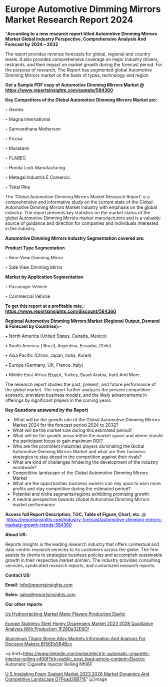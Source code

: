 # Europe Automotive Dimming Mirrors Market Research Report 2024

"<strong>According to a new research report titled Automotive Dimming Mirrors Market Global Industry Perspective, Comprehensive Analysis And Forecast by 2024 – 2032</strong>

The report provides revenue forecasts for global, regional and country levels. It also provides comprehensive coverage on major industry drivers, restraints, and their impact on market growth during the forecast period. For the purpose of research, The Report has segmented global Automotive Dimming Mirrors market on the basis of types, technology and region

<strong>Get a Sample PDF copy of Automotive Dimming Mirrors Market </strong><strong>@<a href=https://www.reportsinsights.com/sample/584360 style=color:#0000ff;> https://www.reportsinsights.com/sample/584360</a></strong></font>

<strong>Key Competitors of the Global Automotive Dimming Mirrors Market are:</strong>

‣ Gentex

‣ Magna International

‣ Samvardhana Motherson

‣ Ficosa

‣ Murakami

‣ FLABEG

‣ Honda Lock Manufacturing

‣ Metagal Industria E Comercio

‣ Tokai Rika

The ‘Global Automotive Dimming Mirrors Market Research Report’ is a comprehensive and informative study on the current state of the Global Automotive Dimming Mirrors Market industry with emphasis on the global industry. The report presents key statistics on the market status of the global Automotive Dimming Mirrors market manufacturers and is a valuable source of guidance and direction for companies and individuals interested in the industry.

<strong>Automotive Dimming Mirrors Industry Segmentation covered are:</strong>

<strong>Product Type Segmentation</strong>

‣    Rear-View Dimming Mirror

‣ Side View Dimming Mirror

<strong>Market by Application Segmentation</strong>

‣   Passenger Vehicle

‣ Commercial Vehicle

<strong>To get this report at a profitable rate.: <a href=https://www.reportsinsights.com/discount/584360 style=color:#0000ff;>https://www.reportsinsights.com/discount/584360</a></strong></font>

<strong>Regional Automotive Dimming Mirrors Market (Regional Output, Demand &amp; Forecast by Countries):-</strong>

• North America (United States, Canada, Mexico)

• South America ( Brazil, Argentina, Ecuador, Chile)

• Asia Pacific (China, Japan, India, Korea)

• Europe (Germany, UK, France, Italy)

• Middle East Africa (Egypt, Turkey, Saudi Arabia, Iran) And More.

The research report studies the past, present, and future performance of the global market. The report further analyzes the present competitive scenario, prevalent business models, and the likely advancements in offerings by significant players in the coming years.

<strong>Key Questions answered by the Report</strong>
<ul>
  <li> What will be the growth rate of the Global Automotive Dimming Mirrors Market 2024 for the forecast period 2024 to 2032?</li>
  <li>What will be the market size during this estimated period?</li>
  <li>What will be the growth areas within the market space and where should the participant focus to gain maximum ROI?</li>
  <li>Who are the prominent industries players dominating the Global Automotive Dimming Mirrors Market and what are their business strategies to stay ahead in the competition against their rivals?</li>
  <li>What are kind of challenges hindering the development of the industry worldwide?</li>
  <li>Competitive landscape of the Global Automotive Dimming Mirrors Market</li>
  <li>What are the opportunities business owners can rely upon to earn more profits and stay competitive during the estimated period?</li>
  <li>Potential and niche segments/regions exhibiting promising growth</li>
  <li>A neutral perspective towards Global Automotive Dimming Mirrors market performance</li>
</ul>
<strong>Access full Report Description, TOC, Table of Figure, Chart, etc. </strong>@  <a href=https://reportsinsights.com/industry-forecast/automotive-dimming-mirrors-markets-growth-trends-584360 style=color:#0000ff;>https://reportsinsights.com/industry-forecast/automotive-dimming-mirrors-markets-growth-trends-584360</a></font>

<strong><strong>About US</strong>:</strong>

Reports Insights is the leading research industry that offers contextual and data-centric research services to its customers across the globe. The firm assists its clients to strategize business policies and accomplish sustainable growth in their respective market domain. The industry provides consulting services, syndicated research reports, and customized research reports.

<strong>Contact US:</strong>

<p class=""""><b>Email:</b> <a href=mailto:info@reportsinsights.com>info@reportsinsights.com</a></p>
<p class=""""><b>Sales:</b> <a href=mailto:sales@reportsinsights.com>sales@reportsinsights.com</a></p>

<strong>Our other reports</strong>

<a href=https://www.linkedin.com/pulse/us-hydrocracking-market-major-players-production-davhc/>Us Hydrocracking Market Major Players Production Davhc</a>

<a href=https://medium.com/@ruchikakadam73/europe-stainless-steel-honey-dispensers-market-2023-2028-qualitative-analysis-with-production-1f28da32e8cf>Europe Stainless Steel Honey Dispensers Market 2023 2028 Qualitative Analysis With Production 1F28Da32E8Cf</a>

<a href=https://medium.com/@swatiga40/aluminium-titanic-boron-alloy-markets-information-and-analysis-for-decision-makers-b156eb5b4bcc>Aluminium Titanic Boron Alloy Markets Information And Analysis For Decision Makers B156Eb5B4Bcc</a>

<a href=https://www.linkedin.com/pulse/electric-automatic-cigarette-injector-rolling-nf06f?trk=public_post_feed-article-content>Electric Automatic Cigarette Injector Rolling Nf06F</a>

<a href=https://medium.com/@nadeemkazi654/u-s-insulating-foam-sealant-market-2023-2028-market-dynamics-and-competitive-landscape-d7fead26b71e>U S Insulating Foam Sealant Market 2023 2028 Market Dynamics And Competitive Landscape D7Fead26B71E</a>"
![image](https://github.com/Jaayaachit/RIGlobal/assets/158452289/07e5d92f-f287-4cd8-b603-63986f09b564)

